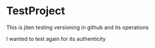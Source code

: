 # TestProject

This is jiten testing versioning in github and its operations

I wanted to test again for its authenticity
